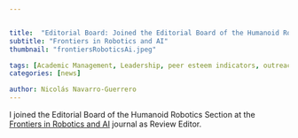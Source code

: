 ```yaml
---


title:  "Editorial Board: Joined the Editorial Board of the Humanoid Robotics Section"
subtitle: "Frontiers in Robotics and AI"
thumbnail: "frontiersRoboticsAi.jpeg"

tags: [Academic Management, Leadership, peer esteem indicators, outreach, Editorial Board]
categories: [news]

author: Nicolás Navarro-Guerrero
---
```

I joined the Editorial Board of the Humanoid Robotics Section at the <a href="https://www.frontiersin.org/journals/robotics-and-ai/sections/humanoid-robotics" target="_blank">Frontiers in Robotics and AI</a> journal as Review Editor.

<!--more-->

